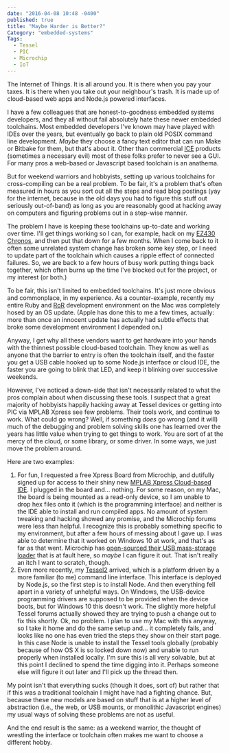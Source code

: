 ```yaml
---
date: "2016-04-08 10:48 -0400"
published: true
title: "Maybe Harder is Better?"
Category: "embedded-systems"
Tags: 
  - Tessel
  - PIC
  - Microchip
  - IoT
---
```



The Internet of Things. It is all around you. It is there when you pay your taxes. It is there when you take out your neighbour's trash. It is made up of cloud-based web apps and Node.js powered interfaces.

I have a few colleagues that are honest-to-goodness embedded systems developers, and they all without fail absolutely hate these newer embedded toolchains. Most embedded developers I've known may have played with IDEs over the years, but eventually go back to plain old POSIX command line development. _Maybe_ they choose a fancy text editor that can run Make or Bitbake for them, but that's about it. Other than commercial [ICE](https://en.wikipedia.org/wiki/In-circuit_emulation) products (sometimes a necessary evil) most of these folks prefer to never see a GUI. For many pros a web-based or Javascript based toolchain is an anathema.

But for weekend warriors and hobbyists, setting up various toolchains for cross-compiling can be a real problem. To be fair, it's a problem that's often measured in hours as you sort out all the steps and read blog postings (yay for the internet, because in the old days you had to figure this stuff out seriously out-of-band) as long as you are reasonably good at hacking away on computers and figuring problems out in a step-wise manner.

The problem I have is keeping these toolchains up-to-date and working over time. I'll get things working so I can, for example,  hack on my [EZ430 Chronos](http://processors.wiki.ti.com/index.php/EZ430-Chronos), and then put that down for a few months. When I come back to it often some unrelated system change has broken some key step, or I need to update part of the toolchain which causes a ripple effect of connected failures. So, we are back to a few hours of busy work putting things back together, which often burns up the time I've blocked out for the project, or my interest (or both.)

<a name="more"></a>

To be fair, this isn't limited to embedded toolchains. It's just more obvious and commonplace, in my experience. As a counter-example, recently my entire Ruby and [RoR](http://rubyonrails.org/) development environment on the Mac was completely hosed by an OS update. (Apple has done this to me a few times, actually: more than once an innocent update has actually had subtle effects that broke some development environment I depended on.)

Anyway, I get why all these vendors want to get hardware into your hands with the thinnest possible cloud-based toolchain. They know as well as anyone that the barrier to entry is often the toolchain itself, and the faster you get a USB cable hooked up to some Node.js interface or cloud IDE, the faster you are going to blink that LED, and keep it blinking over successive weekends.

However, I've noticed a down-side that isn't necessarily related to what the pros complain about when discussing these tools. I suspect that a great majority of hobbyists happily hacking away at Tessel devices or getting into PIC via MPLAB Xpress see few problems. Their tools work, and continue to work. What could go wrong? Well, if something _does_ go wrong (and it will) much of the debugging and problem solving skills one has learned over the years has little value when trying to get things to work. You are sort of at the mercy of the cloud, or some library, or some driver. In some ways, we just move the problem around.

Here are two examples:

1. For fun, I requested a free Xpress Board from Microchip, and dutifully signed up for access to their shiny new [MPLAB Xpress
Cloud-based IDE](http://hackaday.com/2016/02/15/microchip-unveils-online-mplab-ide-and-10-board/). I plugged in the board and... nothing. For some reason, on my Mac, the board is being mounted as a read-only device, so I am unable to drop hex files onto it (which is the programming interface) and neither is the IDE able to install and run compiled apps. No amount of system tweaking and hacking showed any promise, and the Microchip forums were less than helpful. I recognize this is probably something specific to my environment, but after a few hours of messing about I gave up. I was able to determine that it worked on Windows 10 at work, and that's as far as that went. Microchip has [open-sourced their USB mass-storage loader](http://hackaday.com/2016/03/11/microchips-publishes-usb-mass-storage-loader/) that is at fault here, so _maybe_ I can figure it out. That isn't really an itch I want to scratch, though.
2. Even more recently, my [Tessel2](http://tessel.io/) arrived, which is a platform driven by a more familiar (to me) command line interface. This interface is deployed by Node.js, so the first step is to install Node. And then everything fell apart in a variety of unhelpful ways. On Windows, the USB-device programming drivers are supposed to be provided when the device boots, but for Windows 10 this doesn't work. The slightly more helpful Tessel forums actually showed they are trying to push a change out to fix this shortly. Ok, no problem. I plan to use my Mac with this anyway, so I take it home and do the same setup and... it completely fails, and looks like no one has even tried the steps they show on their start page. In this case Node is unable to install the Tessel tools globally (probably because of how OS X is so locked down now) and unable to run properly when installed locally. I'm sure this is all very solvable, but at this point I declined to spend the time digging into it. Perhaps someone else will figure it out later and I'll pick up the thread then.

My point isn't that everything sucks (though it does, sort of) but rather that if this was a traditional toolchain I might have had a fighting chance. But, because these new models are based on stuff that is at a higher level of abstraction (i.e., the web, or USB mounts, or monolithic Javascript engines) my usual ways of solving these problems are not as useful.

And the end result is the same: as a weekend warrior, the thought of wrestling the interface or toolchain often makes me want to choose a different hobby.
